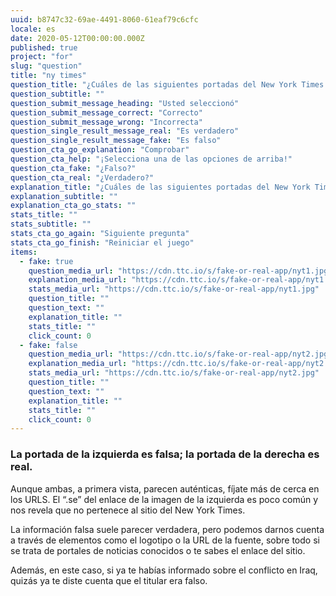 ```yaml
---
uuid: b8747c32-69ae-4491-8060-61eaf79c6cfc
locale: es
date: 2020-05-12T00:00:00.000Z
published: true
project: "for"
slug: "question"
title: "ny times"
question_title: "¿Cuáles de las siguientes portadas del New York Times son falsas?"
question_subtitle: ""
question_submit_message_heading: "Usted seleccionó"
question_submit_message_correct: "Correcto"
question_submit_message_wrong: "Incorrecta"
question_single_result_message_real: "Es verdadero"
question_single_result_message_fake: "Es falso"
question_cta_go_explanation: "Comprobar"
question_cta_help: "¡Selecciona una de las opciones de arriba!"
question_cta_fake: "¿Falso?"
question_cta_real: "¿Verdadero?"
explanation_title: "¿Cuáles de las siguientes portadas del New York Times son falsas?"
explanation_subtitle: ""
explanation_cta_go_stats: ""
stats_title: ""
stats_subtitle: ""
stats_cta_go_again: "Siguiente pregunta"
stats_cta_go_finish: "Reiniciar el juego"
items:
  - fake: true
    question_media_url: "https://cdn.ttc.io/s/fake-or-real-app/nyt1.jpg"
    explanation_media_url: "https://cdn.ttc.io/s/fake-or-real-app/nyt1.jpg"
    stats_media_url: "https://cdn.ttc.io/s/fake-or-real-app/nyt1.jpg"
    question_title: ""
    question_text: ""
    explanation_title: ""
    stats_title: ""
    click_count: 0
  - fake: false
    question_media_url: "https://cdn.ttc.io/s/fake-or-real-app/nyt2.jpg"
    explanation_media_url: "https://cdn.ttc.io/s/fake-or-real-app/nyt2.jpg"
    stats_media_url: "https://cdn.ttc.io/s/fake-or-real-app/nyt2.jpg"
    question_title: ""
    question_text: ""
    explanation_title: ""
    stats_title: ""
    click_count: 0
---
```

### La portada de la izquierda es falsa; la portada de la derecha es real. 

Aunque ambas, a primera vista, parecen auténticas, fíjate más de cerca en los URLS. El “.se” del enlace de la imagen de la izquierda es poco común y nos revela que no pertenece al sitio del New York Times. 

La información falsa suele parecer verdadera, pero podemos darnos cuenta a través de elementos como el logotipo o la URL de la fuente, sobre todo si se trata de portales de noticias conocidos o te sabes el enlace del sitio. 

Además, en este caso, si ya te habías informado sobre el conflicto en Iraq, quizás ya te diste cuenta que el titular era falso.
